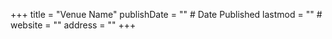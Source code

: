 +++
title = "Venue Name"
publishDate = "" # Date Published
lastmod = "" #
website = ""
address = ""
+++
